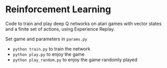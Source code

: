 # Reinforcement Learning 

Code to train and play deep Q networks on atari games with vector states and a finite set of actions, using Experience Replay.

Set game and parameters in `params.py`

- `python train.py` to train the network
- `python play.py` to enjoy the game
- `python play_random.py` to enjoy the game randomly played
